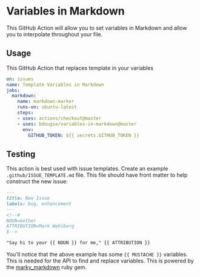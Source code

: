 # Variables in Markdown
This GitHub Action will allow you to set variables in Markdown and allow you to interpolate throughout your file.

## Usage

This GitHub Action that replaces template in your variables

```yml
on: issues
name: Template Variables in Markdown
jobs:
  markdown:
    name: markdown-marker
    runs-on: ubuntu-latest
    steps:
    - uses: actions/checkout@master
    - uses: bdougie/variables-in-markdown@master
      env:
        GITHUB_TOKEN: ${{ secrets.GITHUB_TOKEN }}

```
## Testing

This action is best used with issue templates. Create an example `.github/ISSUE_TEMPLATE.md` file. This file should have front matter to help construct the new issue:

```markdown
---
title: New Issue
labels: bug, enhancement
---
<!--#
NOUN=mother
ATTRIBUTION=Mark Wahlberg
$-->

"Say hi to your {{ NOUN }} for me," {{ ATTRIBUTION }}
```

You'll notice that the above example has some `{{ MUSTACHE }}` variables. This is needed for the API to find and replace variables. This is powered by the [marky_markdown](https://rubygems.org/gems/marky_markdown) ruby gem.

